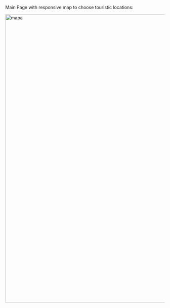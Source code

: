 Main Page with responsive map to choose touristic locations:

<img width="912" alt="mapa" src="https://github.com/marcoame2001/tourism_Web_page/assets/143449334/139d1446-ed24-4e8b-9674-58cd68dd219f">
